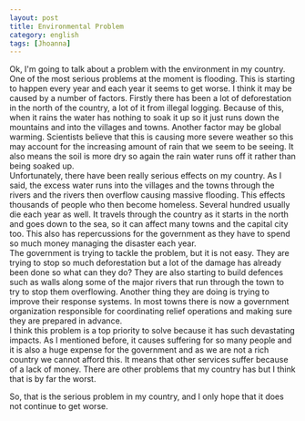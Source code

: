 ```yaml
---
layout: post
title: Environmental Problem
category: english
tags: [Jhoanna]
---
```


Ok, I'm going to talk about a problem with the environment in my country.
<br/>
One of the most serious problems at the moment is flooding. This is starting to happen every year and each year it seems to get worse. I think it may be caused by a number of factors. Firstly there has been a lot of deforestation in the north of the country, a lot of it from illegal logging. Because of this, when it rains the water has nothing to soak it up so it just runs down the mountains and into the villages and towns. Another factor may be global warming. Scientists believe that this is causing more severe weather so this may account for the increasing amount of rain that we seem to be seeing. It also means the soil is more dry so again the rain water runs off it rather than being soaked up.
<br/>
Unfortunately, there have been really serious effects on my country. As I said, the excess water runs into the villages and the towns through the rivers and the rivers then overflow causing massive flooding. This effects thousands of people who then become homeless. Several hundred usually die each year as well. It travels through the country as it starts in the north and goes down to the sea, so it can affect many towns and the capital city too. This also has repercussions for the government as they have to spend so much money managing the disaster each year.
<br/>
The government is trying to tackle the problem, but it is not easy. They are trying to stop so much deforestation but a lot of the damage has already been done so what can they do? They are also starting to build defences such as walls along some of the major rivers that run through the town to try to stop them overflowing. Another thing they are doing is trying to improve their response systems. In most towns there is now a government organization responsible for coordinating relief operations and making sure they are prepared in advance.
<br/>
I think this problem is a top priority to solve because it has such devastating impacts. As I mentioned before, it causes suffering for so many people and it is also a huge expense for the government and as we are not a rich country we cannot afford this. It means that other services suffer because of a lack of money. There are other problems that my country has but I think that is by far the worst.

So, that is the serious problem in my country, and I only hope that it does not continue to get worse.
